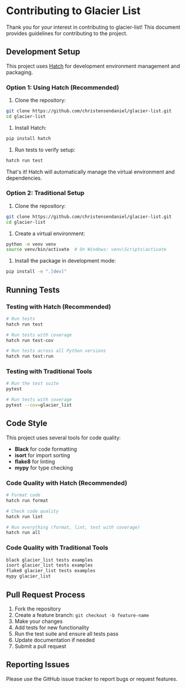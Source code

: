 # Contributing to Glacier List

Thank you for your interest in contributing to glacier-list! This document provides guidelines for contributing to the project.

## Development Setup

This project uses [Hatch](https://hatch.pypa.io/) for development environment management and packaging.

### Option 1: Using Hatch (Recommended)

1. Clone the repository:

```bash
git clone https://github.com/christensendaniel/glacier-list.git
cd glacier-list
```

1. Install Hatch:

```bash
pip install hatch
```

1. Run tests to verify setup:

```bash
hatch run test
```

That's it! Hatch will automatically manage the virtual environment and dependencies.

### Option 2: Traditional Setup

1. Clone the repository:

```bash
git clone https://github.com/christensendaniel/glacier-list.git
cd glacier-list
```

1. Create a virtual environment:

```bash
python -m venv venv
source venv/bin/activate  # On Windows: venv\Scripts\activate
```

1. Install the package in development mode:

```bash
pip install -e ".[dev]"
```

## Running Tests

### Testing with Hatch (Recommended)

```bash
# Run tests
hatch run test

# Run tests with coverage
hatch run test-cov

# Run tests across all Python versions
hatch run test:run
```

### Testing with Traditional Tools

```bash
# Run the test suite
pytest

# Run tests with coverage
pytest --cov=glacier_list
```

## Code Style

This project uses several tools for code quality:

- **Black** for code formatting
- **isort** for import sorting
- **flake8** for linting
- **mypy** for type checking

### Code Quality with Hatch (Recommended)

```bash
# Format code
hatch run format

# Check code quality
hatch run lint

# Run everything (format, lint, test with coverage)
hatch run all
```

### Code Quality with Traditional Tools

```bash
black glacier_list tests examples
isort glacier_list tests examples
flake8 glacier_list tests examples
mypy glacier_list
```

## Pull Request Process

1. Fork the repository
1. Create a feature branch: `git checkout -b feature-name`
1. Make your changes
1. Add tests for new functionality
1. Run the test suite and ensure all tests pass
1. Update documentation if needed
1. Submit a pull request

## Reporting Issues

Please use the GitHub issue tracker to report bugs or request features.

